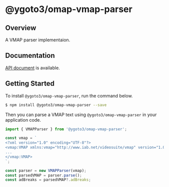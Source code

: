# @ygoto3/omap-vmap-parser

## Overview

A VMAP parser implementaion.

## Documentation

[API document](https://ygoto3.github.io/omap/modules/vmap_parser_src.html) is available.

## Getting Started

To install `@ygoto3/omap-vmap-parser`, run the command below.

```sh
$ npm install @ygoto3/omap-vmap-parser --save
```

Then you can parse a VMAP text using `@ygoto3/omap-vmap-parser` in your application code.

```ts
import { VMAPParser } from '@ygoto3/omap-vmap-parser';

const vmap = `
<?xml version="1.0" encoding="UTF-8"?>
<vmap:VMAP xmlns:vmap="http://www.iab.net/videosuite/vmap" version="1.0">
...
</vmap:VMAP>
`;

const parser = new VMAPParser(vmap);
const parsedVMAP = parser.parse();
const adBreaks = parsedVMAP?.adBreaks;
```